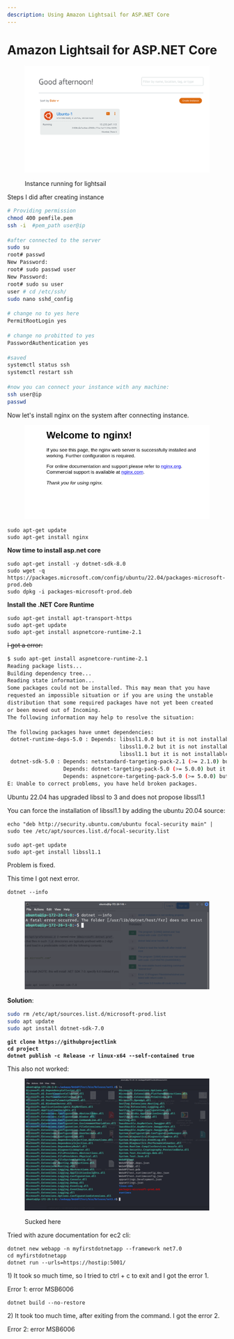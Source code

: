 ```yaml
---
description: Using Amazon Lightsail for ASP.NET Core
---
```


# Amazon Lightsail for ASP.NET Core



<figure><img src="../../.gitbook/assets/image (42).png" alt=""><figcaption><p>Instance running for lightsail </p></figcaption></figure>

Steps I did after creating instance

```bash
# Providing permission
chmod 400 pemfile.pem
ssh -i  #pem_path user@ip

#after connected to the server
sudo su
root# passwd
New Password: 
root# sudo passwd user
New Password: 
root# sudo su user
user # cd /etc/ssh/
sudo nano sshd_config

# change no to yes here
PermitRootLogin yes

# change no probitted to yes
PasswordAuthentication yes

#saved
systemctl status ssh
systemctl restart ssh

#now you can connect your instance with any machine:
ssh user@ip
passwd
```

Now let's install nginx on the system after connecting instance.

<figure><img src="../../.gitbook/assets/image (40).png" alt=""><figcaption></figcaption></figure>

```
sudo apt-get update
sudo apt-get install nginx
```

**Now time to install asp.net core**

```
sudo apt-get install -y dotnet-sdk-8.0
sudo wget -q https://packages.microsoft.com/config/ubuntu/22.04/packages-microsoft-prod.deb
sudo dpkg -i packages-microsoft-prod.deb
```

**Install the .NET Core Runtime**

```
sudo apt-get install apt-transport-https
sudo apt-get update
sudo apt-get install aspnetcore-runtime-2.1
```

&#x20;~~I got a error:~~&#x20;

```bash
$ sudo apt-get install aspnetcore-runtime-2.1
Reading package lists...
Building dependency tree...
Reading state information...
Some packages could not be installed. This may mean that you have
requested an impossible situation or if you are using the unstable
distribution that some required packages have not yet been created
or been moved out of Incoming.
The following information may help to resolve the situation:

The following packages have unmet dependencies:
 dotnet-runtime-deps-5.0 : Depends: libssl1.0.0 but it is not installable or
                                    libssl1.0.2 but it is not installable or
                                    libssl1.1 but it is not installable
 dotnet-sdk-5.0 : Depends: netstandard-targeting-pack-2.1 (>= 2.1.0) but it is not installable
                  Depends: dotnet-targeting-pack-5.0 (>= 5.0.0) but it is not installable
                  Depends: aspnetcore-targeting-pack-5.0 (>= 5.0.0) but it is not installable
E: Unable to correct problems, you have held broken packages.
```

Ubuntu 22.04 has upgraded libssl to 3 and does not propose libssl1.1

You can force the installation of libssl1.1 by adding the ubuntu 20.04 source:

```
echo "deb http://security.ubuntu.com/ubuntu focal-security main" | sudo tee /etc/apt/sources.list.d/focal-security.list

sudo apt-get update
sudo apt-get install libssl1.1
```



Problem is fixed.&#x20;



This time I got next error.&#x20;

```
dotnet --info
```

<figure><img src="../../.gitbook/assets/image (41).png" alt=""><figcaption></figcaption></figure>

**Solution**:

```bash
sudo rm /etc/apt/sources.list.d/microsoft-prod.list
sudo apt update
sudo apt install dotnet-sdk-7.0
```

<pre><code><strong>git clone https://githubprojectlink
</strong><strong>cd project
</strong><strong>dotnet publish -c Release -r linux-x64 --self-contained true
</strong></code></pre>

This also not worked:&#x20;

<figure><img src="../../.gitbook/assets/image (39).png" alt=""><figcaption><p>Sucked here</p></figcaption></figure>

Tried with azure documentation for ec2 cli:&#x20;

```
dotnet new webapp -n myfirstdotnetapp --framework net7.0
cd myfirstdotnetapp
dotnet run --urls=https://hostip:5001/
```

1\) It took so much time, so I tried to ctrl + c to exit and I got the error 1.

Error 1: error MSB6006

```
dotnet build --no-restore
```

2\)  It took too much time, after exiting from the command. I got the error 2.

Error 2: error MSB6006

